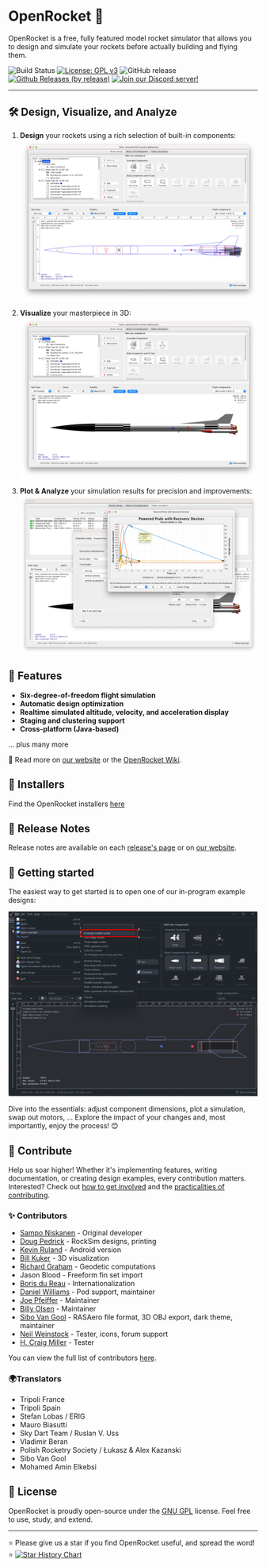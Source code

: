 # OpenRocket 🚀

OpenRocket is a free, fully featured model rocket simulator that allows you to design and simulate your rockets before actually building and flying them.

![Build Status](https://github.com/openrocket/openrocket/actions/workflows/build.yml/badge.svg)
[![License: GPL v3](https://img.shields.io/badge/License-GPLv3-blue.svg)](https://www.gnu.org/licenses/gpl-3.0)
![GitHub release](https://img.shields.io/github/release/openrocket/openrocket.svg)
[![Github Releases (by release)](https://img.shields.io/github/downloads/openrocket/openrocket/latest/total.svg)](https://GitHub.com/openrocket/openrocket/releases/)
[![Join our Discord server!](https://img.shields.io/discord/1073297014814691328?logo=discord)](https://discord.gg/qD2G5v2FAw)

--------

## 🛠️ Design, Visualize, and Analyze

1. **Design** your rockets using a rich selection of built-in components:
   ![Three-stage rocket - 2D](.github/OpenRocket_home_2D.png)

2. **Visualize** your masterpiece in 3D:
   ![Three-stage rocket - 3D](.github/OpenRocket_home_3D.png)

3. **Plot & Analyze** your simulation results for precision and improvements:
   ![Three-stage rocket - Simulation plot](.github/OpenRocket_sim.png)

## 🌟 Features

- **Six-degree-of-freedom flight simulation**
- **Automatic design optimization**
- **Realtime simulated altitude, velocity, and acceleration display**
- **Staging and clustering support**
- **Cross-platform (Java-based)**

... plus many more

📖 Read more on [our website](https://openrocket.info/) or the [OpenRocket Wiki](http://wiki.openrocket.info).

## 💾 Installers

Find the OpenRocket installers [here](https://openrocket.info/downloads.html)

## 📝 Release Notes

Release notes are available on each [release's page](https://github.com/openrocket/openrocket/releases) or on [our website](https://openrocket.info/release_notes.html).

## 🚀 Getting started

The easiest way to get started is to open one of our in-program example designs:

![Get started with the example designs](.github/getting-started.png)

Dive into the essentials: adjust component dimensions, plot a simulation, swap out motors, ... Explore the impact of your changes and, most importantly, enjoy the process! 😊

## 💪 Contribute

Help us soar higher! Whether it's implementing features, writing documentation, or creating design examples, every contribution matters. Interested? Check out [how to get involved](http://openrocket.sourceforge.net/getinvolved.html) and the [practicalities of contributing](CONTRIBUTING.md).

### ✨ Contributors
- [Sampo Niskanen](https://github.com/plaa) - Original developer
- [Doug Pedrick](https://github.com/rodinia814) - RockSim designs, printing
- [Kevin Ruland](https://github.com/kruland2607) - Android version
- [Bill Kuker](https://github.com/bkuker) - 3D visualization
- [Richard Graham](https://github.com/rdgraham) - Geodetic computations
- Jason Blood - Freeform fin set import
- [Boris du Reau](https://github.com/bdureau) - Internationalization
- [Daniel Williams](https://github.com/teyrana) - Pod support, maintainer
- [Joe Pfeiffer](https://github.com/JoePfeiffer) - Maintainer
- [Billy Olsen](https://github.com/wolsen) - Maintainer
- [Sibo Van Gool](https://github.com/SiboVG) - RASAero file format, 3D OBJ export, dark theme, maintainer
- [Neil Weinstock](https://github.com/neilweinstock) - Tester, icons, forum support
- [H. Craig Miller](https://github.com/hcraigmiller) - Tester

You can view the full list of contributors [here](https://github.com/openrocket/openrocket/graphs/contributors).

### 🌍Translators
- Tripoli France
- Tripoli Spain
- Stefan Lobas / ERIG
- Mauro Biasutti
- Sky Dart Team / Ruslan V. Uss
- Vladimir Beran
- Polish Rocketry Society / Łukasz & Alex Kazanski
- Sibo Van Gool
- Mohamed Amin Elkebsi

## 📜 License

OpenRocket is proudly open-source under the [GNU GPL](https://www.gnu.org/licenses/gpl-3.0.en.html) license. Feel free to use, study, and extend.

---
 
⭐ Please give us a star if you find OpenRocket useful, and spread the word! ⭐
[![Star History Chart](https://api.star-history.com/svg?repos=openrocket/openrocket&type=Date)](https://star-history.com/#openrocket/openrocket&Date)
